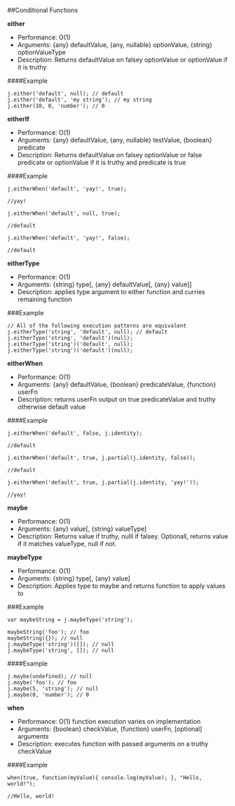 ##Conditional Functions


**either**

- Performance: O(1)
- Arguments: {any} defaultValue, {any, nullable} optionValue, {string} optionValueType
- Description: Returns defaultValue on falsey optionValue or optionValue if it is truthy

####Example

    j.either('default', null); // default
    j.either('default', 'my string'); // my string
    j.either(10, 0, 'number'); // 0

**eitherIf**

- Performance: O(1)
- Arguments: {any} defaultValue, {any, nullable} testValue, {boolean} predicate
- Description: Returns defaultValue on falsey optionValue or false predicate or optionValue if it is truthy and predicate is true

####Example

    j.eitherWhen('default', 'yay!', true);

    //yay!

    j.eitherWhen('default', null, true);

    //default

    j.eitherWhen('default', 'yay!', false);

    //default

**eitherType**

- Performance: O(1)
- Arguments: {string} type[, {any} defaultValue[, {any} value]]
- Description: applies type argument to either function and curries remaining function

###Example

    // All of the following execution patterns are equivalent
    j.eitherType('string', 'default', null); // default
    j.eitherType('string', 'default')(null);
    j.eitherType('string')('default', null);
    j.eitherType('string')('default')(null);

**eitherWhen**

- Performance: O(1)
- Arguments: {any} defaultValue, {boolean} predicateValue, {function} userFn
- Description: returns userFn output on true predicateValue and truthy otherwise default value

####Example

    j.eitherWhen('default', false, j.identity);

    //default

    j.eitherWhen('default', true, j.partial(j.identity, false));

    //default

    j.eitherWhen('default', true, j.partial(j.identity, 'yay!'));

    //yay!

**maybe**

- Performance: O(1)
- Arguments: {any} value[, {string} valueType]
- Description: Returns value if truthy, nulll if falsey. Optionall, returns value if it matches valueType, null if not.

**maybeType**

- Performance: O(1)
- Arguments: {string} type[, {any} value]
- Description: Applies type to maybe and returns function to apply values to

###Example

    var maybeString = j.maybeType('string');
    
    maybeString('foo'); // foo
    maybeString({}); // null
    j.maybeType('string')([]); // null
    j.maybeType('string', []); // null

####Example

    j.maybe(undefined); // null
    j.maybe('foo'); // foo
    j.maybe(5, 'string'); // null
    j.maybe(0, 'number'); // 0
    

**when**

- Performance: O(1) function execution varies on implementation
- Arguments: {boolean} checkValue, {function} userFn, [optional] arguments
- Description: executes function with passed arguments on a truthy checkValue


####Example



    when(true, function(myValue){ console.log(myValue); }, "Hello, world!");

    //Hello, world!
